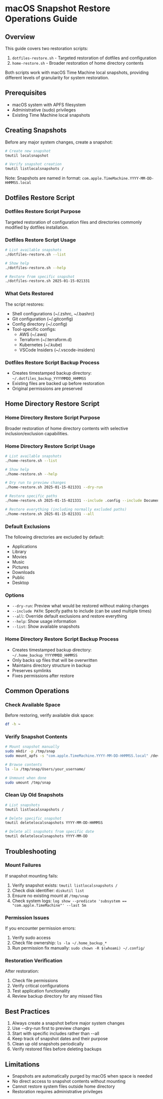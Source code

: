 # macOS Snapshot Restore Operations Guide

## Overview

This guide covers two restoration scripts:

1. `dotfiles-restore.sh` - Targeted restoration of dotfiles and configuration
2. `home-restore.sh` - Broader restoration of home directory contents

Both scripts work with macOS Time Machine local snapshots, providing different levels of granularity for system restoration.

## Prerequisites

- macOS system with APFS filesystem
- Administrative (sudo) privileges
- Existing Time Machine local snapshots

## Creating Snapshots

Before any major system changes, create a snapshot:

```bash
# Create new snapshot
tmutil localsnapshot

# Verify snapshot creation
tmutil listlocalsnapshots /
```

Note: Snapshots are named in format: `com.apple.TimeMachine.YYYY-MM-DD-HHMMSS.local`

## Dotfiles Restore Script

### Dotfiles Restore Script Purpose

Targeted restoration of configuration files and directories commonly modified by dotfiles installation.

### Dotfiles Restore Script Usage

```bash
# List available snapshots
./dotfiles-restore.sh --list

# Show help
./dotfiles-restore.sh --help

# Restore from specific snapshot
./dotfiles-restore.sh 2025-01-15-021331
```

### What Gets Restored

The script restores:

- Shell configurations (~/.zshrc, ~/.bashrc)
- Git configuration (~/.gitconfig)
- Config directory (~/.config)
- Tool-specific configs:
  - AWS (~/.aws)
  - Terraform (~/.terraform.d)
  - Kubernetes (~/.kube)
  - VSCode Insiders (~/.vscode-insiders)

### Dotfiles Restore Script Backup Process

- Creates timestamped backup directory: `~/.dotfiles_backup_YYYYMMDD_HHMMSS`
- Existing files are backed up before restoration
- Original permissions are preserved

## Home Directory Restore Script

### Home Directory Restore Script Purpose

Broader restoration of home directory contents with selective inclusion/exclusion capabilities.

### Home Directory Restore Script Usage

```bash
# List available snapshots
./home-restore.sh --list

# Show help
./home-restore.sh --help

# Dry run to preview changes
./home-restore.sh 2025-01-15-021331 --dry-run

# Restore specific paths
./home-restore.sh 2025-01-15-021331 --include .config --include Documents

# Restore everything (including normally excluded paths)
./home-restore.sh 2025-01-15-021331 --all
```

### Default Exclusions

The following directories are excluded by default:

- Applications
- Library
- Movies
- Music
- Pictures
- Downloads
- Public
- Desktop

### Options

- `--dry-run`: Preview what would be restored without making changes
- `--include PATH`: Specify paths to include (can be used multiple times)
- `--all`: Override default exclusions and restore everything
- `--help`: Show usage information
- `--list`: Show available snapshots

### Home Directory Restore Script Backup Process

- Creates timestamped backup directory: `~/.home_backup_YYYYMMDD_HHMMSS`
- Only backs up files that will be overwritten
- Maintains directory structure in backup
- Preserves symlinks
- Fixes permissions after restore

## Common Operations

### Check Available Space

Before restoring, verify available disk space:

```bash
df -h ~
```

### Verify Snapshot Contents

```bash
# Mount snapshot manually
sudo mkdir -p /tmp/snap
sudo mount_apfs -s "com.apple.TimeMachine.YYYY-MM-DD-HHMMSS.local" /dev/disk3s5 /tmp/snap

# Browse contents
ls -la /tmp/snap/Users/your_username/

# Unmount when done
sudo umount /tmp/snap
```

### Clean Up Old Snapshots

```bash
# List snapshots
tmutil listlocalsnapshots /

# Delete specific snapshot
tmutil deletelocalsnapshots YYYY-MM-DD-HHMMSS

# Delete all snapshots from specific date
tmutil deletelocalsnapshots YYYY-MM-DD
```

## Troubleshooting

### Mount Failures

If snapshot mounting fails:

1. Verify snapshot exists: `tmutil listlocalsnapshots /`
2. Check disk identifier: `diskutil list`
3. Ensure no existing mount at `/tmp/snap`
4. Check system logs: `log show --predicate 'subsystem == "com.apple.TimeMachine"' --last 5m`

### Permission Issues

If you encounter permission errors:

1. Verify sudo access
2. Check file ownership: `ls -la ~/.home_backup_*`
3. Run permission fix manually: `sudo chown -R $(whoami) ~/.config/`

### Restoration Verification

After restoration:

1. Check file permissions
2. Verify critical configurations
3. Test application functionality
4. Review backup directory for any missed files

## Best Practices

1. Always create a snapshot before major system changes
2. Use --dry-run first to preview changes
3. Start with specific includes rather than --all
4. Keep track of snapshot dates and their purpose
5. Clean up old snapshots periodically
6. Verify restored files before deleting backups

## Limitations

- Snapshots are automatically purged by macOS when space is needed
- No direct access to snapshot contents without mounting
- Cannot restore system files outside home directory
- Restoration requires administrative privileges
